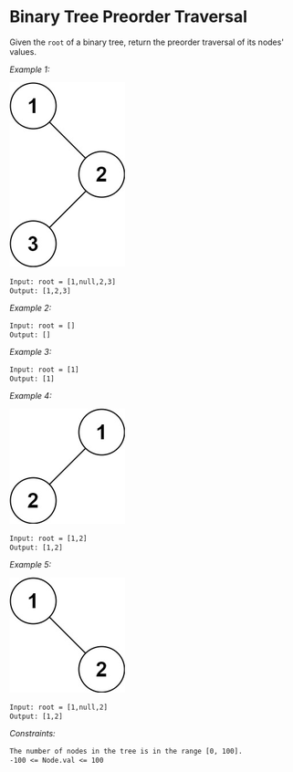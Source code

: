 # Binary Tree Preorder Traversal

Given the `root` of a binary tree, return the preorder traversal of its nodes' values.

*Example 1:*

![Example 1](examples/example1.jpg)

    Input: root = [1,null,2,3]
    Output: [1,2,3]

*Example 2:*

    Input: root = []
    Output: []

*Example 3:*

    Input: root = [1]
    Output: [1]

*Example 4:*

![Example 1](examples/example4.jpg)

    Input: root = [1,2]
    Output: [1,2]

*Example 5:*

![Example 1](examples/example5.jpg)

    Input: root = [1,null,2]
    Output: [1,2]

*Constraints:*

    The number of nodes in the tree is in the range [0, 100].
    -100 <= Node.val <= 100
